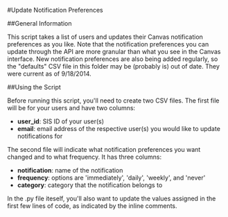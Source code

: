 #Update Notification Preferences


##General Information

This script takes a list of users and updates their Canvas notification preferences as you like. Note that the notification preferences you can update through the API are more granular than what you see in the Canvas interface. New notification preferences are also being added regularly, so the "defaults" CSV file in this folder may be (probably is) out of date. They were current as of 9/18/2014.

##Using the Script

Before running this script, you'll need to create two CSV files. The first file will be for your users and have two columns:

* **user_id**: SIS ID of your user(s) 
* **email**: email address of the respective user(s) you would like to update notifications for

The second file will indicate what notification preferences you want changed and to what frequency. It has three columns:

* **notification**: name of the notification
* **frequency**: options are 'immediately', 'daily', 'weekly', and 'never'
* **category**: category that the notification belongs to

In the .py file iteself, you'll also want to update the values assigned in the first few lines of code, as indicated by the inline comments.